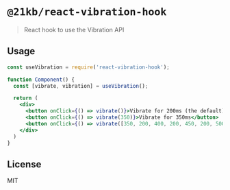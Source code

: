 # `@21kb/react-vibration-hook`

> React hook to use the Vibration API

## Usage

```jsx
const useVibration = require('react-vibration-hook');

function Component() {
  const [vibrate, vibration] = useVibration();

  return (
    <div>
      <button onClick={() => vibrate()}>Vibrate for 200ms (the default)</button>
      <button onClick={() => vibrate(350)}>Vibrate for 350ms</button>
      <button onClick={() => vibrate([350, 200, 400, 200, 450, 200, 500])}>Vibrate for 350ms, then pause 200ms, and so on...</button>
    </div>
  )
}
```

## License

MIT
